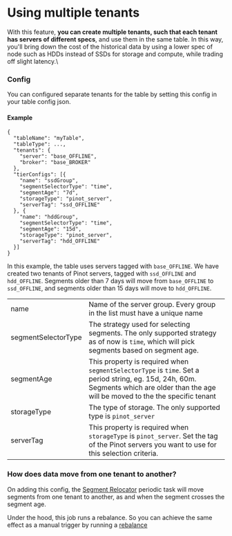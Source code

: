 # Using multiple tenants

With this feature, **you can create multiple tenants, such that each tenant has servers of different specs**, and use them in the same table. In this way, you'll bring down the cost of the historical data by using a lower spec of node such as HDDs instead of SSDs for storage and compute, while trading off slight latency.\


### Config

You can configured separate tenants for the table by setting this config in your table config json.

#### Example

```
{
  "tableName": "myTable",
  "tableType": ...,
  "tenants": {
    "server": "base_OFFLINE",
    "broker": "base_BROKER"
  },
  "tierConfigs": [{
    "name": "ssdGroup",
    "segmentSelectorType": "time",
    "segmentAge": "7d",
    "storageType": "pinot_server",
    "serverTag": "ssd_OFFLINE"
  }, {
    "name": "hddGroup",
    "segmentSelectorType": "time",
    "segmentAge": "15d",
    "storageType": "pinot_server",
    "serverTag": "hdd_OFFLINE"
  }] 
}
```

In this example, the table uses servers tagged with `base_OFFLINE`. We have created two tenants of Pinot servers, tagged with `ssd_OFFLINE` and `hdd_OFFLINE`. Segments older than 7 days will move from `base_OFFLINE` to `ssd_OFFLINE`, and segments older than 15 days will move to `hdd_OFFLINE`.

|                     |                                                                                                                                                                                        |
| ------------------- | -------------------------------------------------------------------------------------------------------------------------------------------------------------------------------------- |
| name                | Name of the server group. Every group in the list must have a unique name                                                                                                              |
| segmentSelectorType | The strategy used for selecting segments. The only supported strategy as of now is `time`, which will pick segments based on segment age.                                              |
| segmentAge          | This property is required when `segmentSelectorType` is `time`. Set a period string, eg. 15d, 24h, 60m. Segments which are older than the age will be moved to the the specific tenant |
| storageType         | The type of storage. The only supported type is `pinot_server`                                                                                                                         |
| serverTag           | This property is required when `storageType` is `pinot_server`. Set the tag of the Pinot servers you want to use for this selection criteria.                                          |

### How does data move from one tenant to another?

On adding this config, the [Segment Relocator](https://docs.pinot.apache.org/basics/components/controller#segmentrelocator) periodic task will move segments from one tenant to another, as and when the segment crosses the segment age.&#x20;

Under the hood, this job runs a rebalance. So you can achieve the same effect as a manual trigger by running a [rebalance](../rebalance/rebalance-servers.md#running-a-rebalance)

